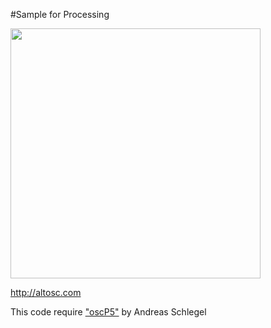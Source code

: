 #Sample for Processing

<img src="http://altosc.com/img/capture-sample_for_processing.png" width="400">

<http://altosc.com>

This code require ["oscP5"](http://www.sojamo.de/libraries/oscP5/) by Andreas Schlegel